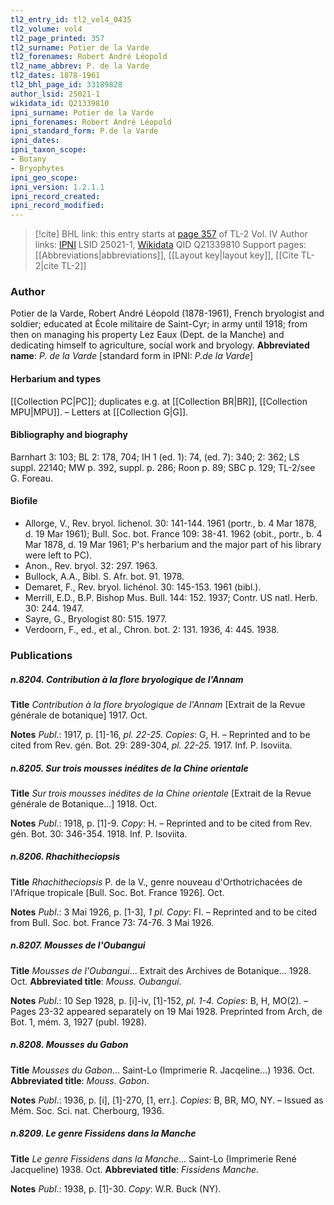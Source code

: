 ```yaml
---
tl2_entry_id: tl2_vol4_0435
tl2_volume: vol4
tl2_page_printed: 357
tl2_surname: Potier de la Varde
tl2_forenames: Robert André Léopold
tl2_name_abbrev: P. de la Varde
tl2_dates: 1878-1961
tl2_bhl_page_id: 33189828
author_lsid: 25021-1
wikidata_id: Q21339810
ipni_surname: Potier de la Varde
ipni_forenames: Robert André Léopold
ipni_standard_form: P.de la Varde
ipni_dates: 
ipni_taxon_scope: 
- Botany
- Bryophytes
ipni_geo_scope: 
ipni_version: 1.2.1.1
ipni_record_created: 
ipni_record_modified:
---
```


> [!cite] BHL link: this entry starts at [page 357](https://www.biodiversitylibrary.org/page/33189828) of TL-2 Vol. IV
> Author links: [IPNI](https://www.ipni.org/a/25021-1) LSID 25021-1, [Wikidata](https://www.wikidata.org/wiki/Q21339810) QID Q21339810
> Support pages: [[Abbreviations|abbreviations]], [[Layout key|layout key]], [[Cite TL-2|cite TL-2]]

### Author

Potier de la Varde, Robert André Léopold (1878-1961), French bryologist and soldier; educated at École militaire de Saint-Cyr; in army until 1918; from then on managing his property Lez Eaux (Dept. de la Manche) and dedicating himself to agriculture, social work and bryology. 
**Abbreviated name**: *P. de la Varde* \[standard form in IPNI: *P.de la Varde*\]

#### Herbarium and types

[[Collection PC|PC]]; duplicates e.g. at [[Collection BR|BR]], [[Collection MPU|MPU]]. – Letters at [[Collection G|G]].

#### Bibliography and biography

Barnhart 3: 103; BL 2: 178, 704; IH 1 (ed. 1): 74, (ed. 7): 340; 2: 362; LS suppl. 22140; MW p. 392, suppl. p. 286; Roon p. 89; SBC p. 129; TL-2/see G. Foreau.

#### Biofile

- Allorge, V., Rev. bryol. lichenol. 30: 141-144. 1961 (portr., b. 4 Mar 1878, d. 19 Mar 1961); Bull. Soc. bot. France 109: 38-41. 1962 (obit., portr., b. 4 Mar 1878, d. 19 Mar 1961; P's herbarium and the major part of his library were left to PC).
- Anon., Rev. bryol. 32: 297. 1963.
- Bullock, A.A., Bibl. S. Afr. bot. 91. 1978.
- Demaret, F., Rev. bryol. lichénol. 30: 145-153. 1961 (bibl.).
- Merrill, E.D., B.P. Bishop Mus. Bull. 144: 152. 1937; Contr. US natl. Herb. 30: 244. 1947.
- Sayre, G., Bryologist 80: 515. 1977.
- Verdoorn, F., ed., et al., Chron. bot. 2: 131. 1936, 4: 445. 1938.

### Publications

##### n.8204. Contribution à la flore bryologique de l'Annam

**Title**
*Contribution à la flore bryologique de l'Annam* \[Extrait de la Revue générale de botanique\] 1917. Oct.

**Notes**
*Publ*.: 1917, p. \[1\]-16, *pl. 22-25. Copies*: G, H. – Reprinted and to be cited from Rev. gén. Bot. 29: 289-304, *pl. 22-25.* 1917. Inf. P. Isoviita.

##### n.8205. Sur trois mousses inédites de la Chine orientale

**Title**
*Sur trois mousses inédites de la Chine orientale* \[Extrait de la Revue générale de Botanique...\] 1918. Oct.

**Notes**
*Publ*.: 1918, p. \[1\]-9. *Copy*: H. – Reprinted and to be cited from Rev. gén. Bot. 30: 346-354. 1918. Inf. P. Isoviita.

##### n.8206. Rhachitheciopsis

**Title**
*Rhachitheciopsis* P. de la V., genre nouveau d'Orthotrichacées de l'Afrique tropicale \[Bull. Soc. Bot. France 1926\]. Oct.

**Notes**
*Publ*.: 3 Mai 1926, p. \[1-3\], *1 pl. Copy*: FI. – Reprinted and to be cited from Bull. Soc. bot. France 73: 74-76. 3 Mai 1926.

##### n.8207. Mousses de l'Oubangui

**Title**
*Mousses de l'Oubangui*... Extrait des Archives de Botanique... 1928. Oct.
**Abbreviated title**: *Mouss. Oubangui*.

**Notes**
*Publ*.: 10 Sep 1928, p. \[i\]-iv, \[1\]-152, *pl. 1-4. Copies*: B, H, MO(2). – Pages 23-32 appeared separately on 19 Mai 1928. Preprinted from Arch, de Bot. 1, mém. 3, 1927 (publ. 1928).

##### n.8208. Mousses du Gabon

**Title**
*Mousses du Gabon*... Saint-Lo (Imprimerie R. Jacqeline...) 1936. Oct.
**Abbreviated title**: *Mouss. Gabon*.

**Notes**
*Publ*.: 1936, p. \[i\], \[1\]-270, \[1, err.\]. *Copies*: B, BR, MO, NY. – Issued as Mém. Soc. Sci. nat. Cherbourg, 1936.

##### n.8209. Le genre Fissidens dans la Manche

**Title**
*Le genre Fissidens dans la Manche*... Saint-Lo (Imprimerie René Jacqueline) 1938. Oct.
**Abbreviated title**: *Fissidens Manche*.

**Notes**
*Publ*.: 1938, p. \[1\]-30. *Copy*: W.R. Buck (NY).

